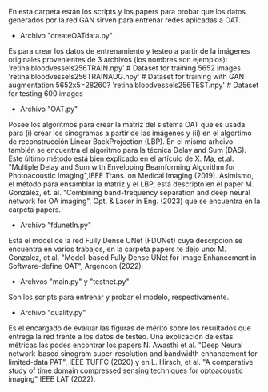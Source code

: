 En esta carpeta están los scripts y los papers para probar que los datos generados por la red GAN sirven para entrenar redes aplicadas a OAT.

* Archivo "createOATdata.py"
  
Es para crear los datos de entrenamiento y testeo a partir de la imágenes originales provenientes de 3 archivos (los nombres son ejemplos):
'retinalbloodvessels256TRAIN.npy'  # Dataset for training 5652 images
'retinalbloodvessels256TRAINAUG.npy'  # Dataset for training with GAN augmentation  5652x5=28260?
'retinalbloodvessels256TEST.npy' # Dataset for testing 600 images

* Archivo "OAT.py"
  
Posee los algoritmos para crear la matriz del sistema OAT que es usada para (i) crear los sinogramas a partir de las imágenes y (ii) en el algortimo de reconstrucción Linear BackProjection (LBP). En el mismo arhcivo también se encuentra el algoritmo para la técnica Delay and Sum (DAS). Este último método está bien explicado en el artículo de X. Ma, et.al. "Multiple Delay and Sum with Enveloping Beamforming Algorithm for Photoacoustic Imaging",IEEE Trans. on Medical Imaging (2019). Asimismo, el método para ensamblar la matriz y el LBP, está descripto en el paper M. Gonzalez, et. al. "Combining band-frequency separation and deep neural network for OA imaging", Opt. & Laser in Eng. (2023) que se encuentra en la carpeta papers.

* Archivo "fdunetln.py"
  
Está el model de la red Fully Dense UNet (FDUNet) cuya descrpcion se encuentra en varios trabajos, en la carpeta papers te dejo uno: M. Gonzalez, et al. "Model-based Fully Dense UNet for Image Enhancement in Software-define OAT", Argencon (2022).

* Archvos "main.py" y "testnet.py"
  
Son los scripts para entrenar y probar el modelo, respectivamente.

* Archivo "quality.py"
  
Es el encargado de evaluar las figuras de mérito sobre los resultados que entrega la red frente a los datos de testeo. Una explicación de estas métricas las podes encontrar los papers N. Awasthi et al. "Deep Neural network-based sinogram super-resolution and bandwidth enhancement for limited-data PAT", IEEE TUFFC (2020) y en L. Hirsch, et al. "A comparative study of time domain compressed sensing techniques for optoacoustic imaging" IEEE LAT (2022).
